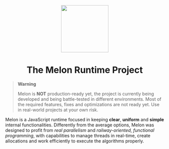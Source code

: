 
<div align="center">
    <img src="https://i.imgur.com/w2aYNRW.png" width="150">
    <h1>The Melon Runtime Project</h1>
</div>


> **Warning**
>
> Melon is **NOT** production-ready yet, the project is currently being developed and being battle-tested in different environments. Most of the required features, fixes and optimizations are not ready yet. Use in real-world projects at your own risk.
 
Melon is a JavaScript runtime focused in keeping **clear**, **uniform** and **simple** internal functionalities. Differently from the average options,
Melon was designed to profit from *real parallelism* and *railway-oriented, functional programming*, with capabilities to manage threads in real-time,
create allocations and work efficiently to execute the algorithms properly.